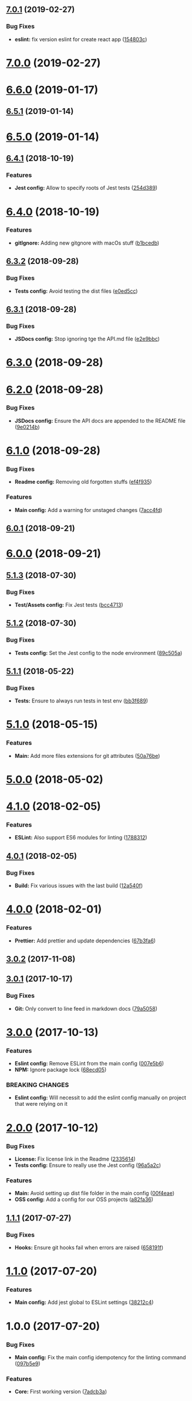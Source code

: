 <a name="7.0.1"></a>
## [7.0.1](https://github.com/sencrop/metapak-sencrop/compare/v7.0.0...v7.0.1) (2019-02-27)


### Bug Fixes

* **eslint:** fix version eslint for create react app ([154803c](https://github.com/sencrop/metapak-sencrop/commit/154803c))



<a name="7.0.0"></a>
# [7.0.0](https://github.com/sencrop/metapak-sencrop/compare/v6.5.1...v7.0.0) (2019-02-27)



# [6.6.0](https://github.com/sencrop/metapak-sencrop/compare/v6.5.1...v6.6.0) (2019-01-17)



## [6.5.1](https://github.com/sencrop/metapak-sencrop/compare/v6.5.0...v6.5.1) (2019-01-14)



# [6.5.0](https://github.com/sencrop/metapak-sencrop/compare/v6.4.1...v6.5.0) (2019-01-14)



<a name="6.4.1"></a>
## [6.4.1](https://github.com/sencrop/metapak-sencrop/compare/v6.4.0...v6.4.1) (2018-10-19)


### Features

* **Jest config:** Allow to specify roots of Jest tests ([254d389](https://github.com/sencrop/metapak-sencrop/commit/254d389))



<a name="6.4.0"></a>
# [6.4.0](https://github.com/sencrop/metapak-sencrop/compare/v6.3.2...v6.4.0) (2018-10-19)


### Features

* **gitIgnore:** Adding new gitgnore with macOs stuff ([b1bcedb](https://github.com/sencrop/metapak-sencrop/commit/b1bcedb))



<a name="6.3.2"></a>
## [6.3.2](https://github.com/sencrop/metapak-sencrop/compare/v6.3.1...v6.3.2) (2018-09-28)


### Bug Fixes

* **Tests config:** Avoid testing the dist files ([e0ed5cc](https://github.com/sencrop/metapak-sencrop/commit/e0ed5cc))



<a name="6.3.1"></a>
## [6.3.1](https://github.com/sencrop/metapak-sencrop/compare/v6.3.0...v6.3.1) (2018-09-28)


### Bug Fixes

* **JSDocs config:** Stop ignoring tge the API.md file ([e2e9bbc](https://github.com/sencrop/metapak-sencrop/commit/e2e9bbc))



<a name="6.3.0"></a>
# [6.3.0](https://github.com/sencrop/metapak-sencrop/compare/v6.2.0...v6.3.0) (2018-09-28)



<a name="6.2.0"></a>
# [6.2.0](https://github.com/sencrop/metapak-sencrop/compare/v6.1.0...v6.2.0) (2018-09-28)


### Bug Fixes

* **JSDocs config:** Ensure the API docs are appended to the README file ([9e0214b](https://github.com/sencrop/metapak-sencrop/commit/9e0214b))



<a name="6.1.0"></a>
# [6.1.0](https://github.com/sencrop/metapak-sencrop/compare/v6.0.1...v6.1.0) (2018-09-28)


### Bug Fixes

* **Readme config:** Removing old forgotten stuffs ([ef4f935](https://github.com/sencrop/metapak-sencrop/commit/ef4f935))


### Features

* **Main config:** Add a warning for unstaged changes ([7acc4fd](https://github.com/sencrop/metapak-sencrop/commit/7acc4fd))



<a name="6.0.1"></a>
## [6.0.1](https://github.com/sencrop/metapak-sencrop/compare/v6.0.0...v6.0.1) (2018-09-21)



<a name="6.0.0"></a>
# [6.0.0](https://github.com/sencrop/metapak-sencrop/compare/v5.1.3...v6.0.0) (2018-09-21)



<a name="5.1.3"></a>
## [5.1.3](https://github.com/sencrop/metapak-sencrop/compare/v5.1.2...v5.1.3) (2018-07-30)


### Bug Fixes

* **Test/Assets config:** Fix Jest tests ([bcc4713](https://github.com/sencrop/metapak-sencrop/commit/bcc4713))



<a name="5.1.2"></a>
## [5.1.2](https://github.com/sencrop/metapak-sencrop/compare/v5.1.1...v5.1.2) (2018-07-30)


### Bug Fixes

* **Tests config:** Set the Jest config to the node environment ([89c505a](https://github.com/sencrop/metapak-sencrop/commit/89c505a))



<a name="5.1.1"></a>
## [5.1.1](https://github.com/sencrop/metapak-sencrop/compare/v5.1.0...v5.1.1) (2018-05-22)


### Bug Fixes

* **Tests:** Ensure to always run tests in test env ([bb3f689](https://github.com/sencrop/metapak-sencrop/commit/bb3f689))



<a name="5.1.0"></a>
# [5.1.0](https://github.com/sencrop/metapak-sencrop/compare/v5.0.0...v5.1.0) (2018-05-15)


### Features

* **Main:** Add more files extensions for git attributes ([50a76be](https://github.com/sencrop/metapak-sencrop/commit/50a76be))



<a name="5.0.0"></a>
# [5.0.0](https://github.com/sencrop/metapak-sencrop/compare/v4.1.0...v5.0.0) (2018-05-02)



<a name="4.1.0"></a>
# [4.1.0](https://github.com/sencrop/metapak-sencrop/compare/v4.0.1...v4.1.0) (2018-02-05)


### Features

* **ESLint:** Also support ES6 modules for linting ([1788312](https://github.com/sencrop/metapak-sencrop/commit/1788312))



<a name="4.0.1"></a>
## [4.0.1](https://github.com/sencrop/metapak-sencrop/compare/v4.0.0...v4.0.1) (2018-02-05)


### Bug Fixes

* **Build:** Fix various issues with the last build ([12a540f](https://github.com/sencrop/metapak-sencrop/commit/12a540f))



<a name="4.0.0"></a>
# [4.0.0](https://github.com/sencrop/metapak-sencrop/compare/v3.0.2...v4.0.0) (2018-02-01)


### Features

* **Prettier:** Add prettier and update dependencies ([67b3fa6](https://github.com/sencrop/metapak-sencrop/commit/67b3fa6))



<a name="3.0.2"></a>
## [3.0.2](https://github.com/sencrop/metapak-sencrop/compare/v3.0.1...v3.0.2) (2017-11-08)



<a name="3.0.1"></a>
## [3.0.1](https://github.com/sencrop/metapak-sencrop/compare/v3.0.0...v3.0.1) (2017-10-17)


### Bug Fixes

* **Git:** Only convert to line feed in markdown docs ([79a5058](https://github.com/sencrop/metapak-sencrop/commit/79a5058))



<a name="3.0.0"></a>
# [3.0.0](https://github.com/sencrop/metapak-sencrop/compare/v2.0.0...v3.0.0) (2017-10-13)


### Features

* **Eslint config:** Remove ESLint from the main config ([007e5b6](https://github.com/sencrop/metapak-sencrop/commit/007e5b6))
* **NPM:** Ignore package lock ([68ecd05](https://github.com/sencrop/metapak-sencrop/commit/68ecd05))


### BREAKING CHANGES

* **Eslint config:** Will necessit to add the eslint config manually on project that were relying on it



<a name="2.0.0"></a>
# [2.0.0](https://github.com/sencrop/metapak-sencrop/compare/v1.1.1...v2.0.0) (2017-10-12)


### Bug Fixes

* **License:** Fix license link in the Readme ([2335614](https://github.com/sencrop/metapak-sencrop/commit/2335614))
* **Tests config:** Ensure to really use the Jest config ([96a5a2c](https://github.com/sencrop/metapak-sencrop/commit/96a5a2c))


### Features

* **Main:** Avoid setting up dist file folder in the main config ([00f4eae](https://github.com/sencrop/metapak-sencrop/commit/00f4eae))
* **OSS config:** Add a config for our OSS projects ([a82fa36](https://github.com/sencrop/metapak-sencrop/commit/a82fa36))



<a name="1.1.1"></a>
## [1.1.1](https://github.com/sencrop/metapak-sencrop/compare/v1.1.0...v1.1.1) (2017-07-27)


### Bug Fixes

* **Hooks:** Ensure git hooks fail when errors are raised ([658191f](https://github.com/sencrop/metapak-sencrop/commit/658191f))



<a name="1.1.0"></a>
# [1.1.0](https://github.com/sencrop/metapak-sencrop/compare/v1.0.0...v1.1.0) (2017-07-20)


### Features

* **Main config:** Add jest global to ESLint settings ([38212c4](https://github.com/sencrop/metapak-sencrop/commit/38212c4))



<a name="1.0.0"></a>
# 1.0.0 (2017-07-20)


### Bug Fixes

* **Main config:** Fix the main config idempotency for the linting command ([097b5e9](https://github.com/sencrop/metapak-sencrop/commit/097b5e9))


### Features

* **Core:** First working version ([7adcb3a](https://github.com/sencrop/metapak-sencrop/commit/7adcb3a))



